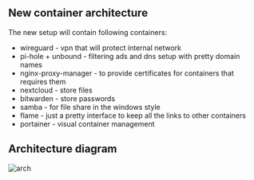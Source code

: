## New container architecture 
The new setup will contain following containers:
* wireguard - vpn that will protect internal network 
* pi-hole + unbound - filtering ads and dns setup with pretty domain names
* nginx-proxy-manager - to provide certificates for containers that requires them
* nextcloud - store files
* bitwarden - store passwords
* samba - for file share in the windows style
* flame - just a pretty interface to keep all the links to other containers 
* portainer - visual container management

## Architecture diagram
![arch](https://user-images.githubusercontent.com/97596263/218331678-180898c5-2033-4a4a-96bd-b8f29f186084.jpg)
